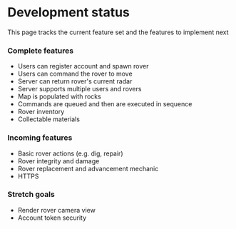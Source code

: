 Development status
================

This page tracks the current feature set and the features to implement next

### Complete features

* Users can register account and spawn rover
* Users can command the rover to move
* Server can return rover's current radar
* Server supports multiple users and rovers
* Map is populated with rocks
* Commands are queued and then are executed in sequence
* Rover inventory
* Collectable materials

### Incoming features

* Basic rover actions (e.g. dig, repair)
* Rover integrity and damage
* Rover replacement and advancement mechanic
* HTTPS

### Stretch goals

* Render rover camera view
* Account token security

